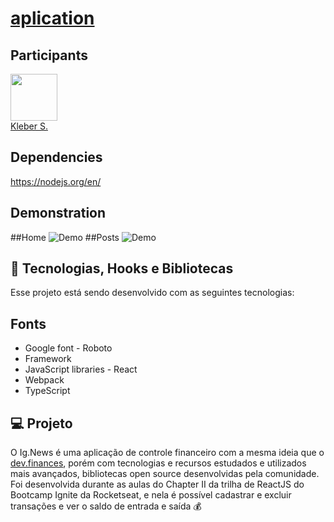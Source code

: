 # [aplication](http://localhost:3000)

## Participants

[<img src="https://avatars0.githubusercontent.com/u/15957216?s=460&v=4" width="75px;"/>](https://github.com/DevKleber) <br />
[Kleber S.](https://github.com/DevKleber)

## Dependencies

https://nodejs.org/en/


## Demonstration

##Home
![Demo](https://i.imgur.com/MIVZgZh.png)
##Posts
![Demo](https://i.imgur.com/AIBI4qH.png)



## 🚀 Tecnologias, Hooks e Bibliotecas

Esse projeto está sendo desenvolvido com as seguintes tecnologias:

## Fonts
- Google font - Roboto
- Framework
- JavaScript libraries - React
- Webpack
- TypeScript

## 💻 Projeto

O Ig.News é uma aplicação de controle financeiro com a mesma ideia que o [dev.finances](https://github.com/FelipeBrenner/maratona-discover-01-devfinances), porém com tecnologias e recursos estudados e utilizados mais avançados, bibliotecas open source desenvolvidas pela comunidade. Foi desenvolvida durante as aulas do Chapter II da trilha de ReactJS do Bootcamp Ignite da Rocketseat, e nela é possível cadastrar e excluir transações e ver o saldo de entrada e saída 💰